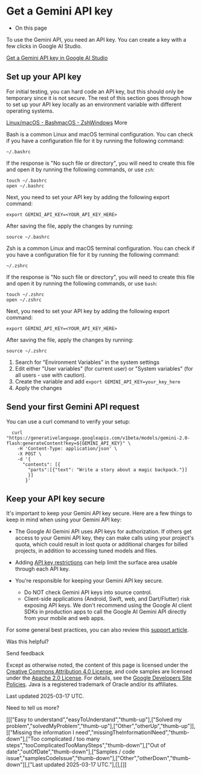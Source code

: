 # Get a Gemini API key

* On this page

To use the Gemini API, you need an API key.
You can create a key with a few clicks in Google AI Studio.

[Get a Gemini API key in Google AI Studio](https://aistudio.google.com/app/apikey)

## Set up your API key

For initial testing, you can hard code an API key, but this should only be
temporary since it is not secure. The rest of this section goes through how to
set up your API key locally as an environment variable with different operating
systems.

[Linux/macOS - Bash](#linuxmacos---bash)[macOS - Zsh](#macos---zsh)[Windows](#windows)
More

Bash is a common Linux and macOS terminal configuration. You can check if
you have a configuration file for it by running the following command:

```
~/.bashrc
```

If the response is "No such file or directory", you will need to create this
file and open it by running the following commands, or use `zsh`:

```
touch ~/.bashrc
open ~/.bashrc
```

Next, you need to set your API key by adding the following export command:

```
export GEMINI_API_KEY=<YOUR_API_KEY_HERE>
```

After saving the file, apply the changes by running:

```
source ~/.bashrc
```

Zsh is a common Linux and macOS terminal configuration. You can check if
you have a configuration file for it by running the following command:

```
~/.zshrc
```

If the response is "No such file or directory", you will need to create this
file and open it by running the following commands, or use `bash`:

```
touch ~/.zshrc
open ~/.zshrc
```

Next, you need to set your API key by adding the following export command:

```
export GEMINI_API_KEY=<YOUR_API_KEY_HERE>
```

After saving the file, apply the changes by running:

```
source ~/.zshrc
```

1. Search for "Environment Variables" in the system settings
2. Edit either "User variables" (for current user) or "System variables"
   (for all users - use with caution).
3. Create the variable and add `export GEMINI_API_KEY=your_key_here`
4. Apply the changes

## Send your first Gemini API request

You can use a curl command to verify your setup:

```
  curl "https://generativelanguage.googleapis.com/v1beta/models/gemini-2.0-flash:generateContent?key=${GEMINI_API_KEY}" \
    -H 'Content-Type: application/json' \
    -X POST \
    -d '{
      "contents": [{
        "parts":[{"text": "Write a story about a magic backpack."}]
        }]
       }'
```

## Keep your API key secure

It's important to keep your Gemini API key secure. Here are a few things to keep
in mind when using your Gemini API key:

* The Google AI Gemini API uses API keys for authorization. If others get access
  to your Gemini API key, they can make calls using your project's quota,
  which could result in lost quota or additional charges for billed projects,
  in addition to accessing tuned models and files.
* Adding
  [API key restrictions](https://cloud.google.com/api-keys/docs/add-restrictions-api-keys#add-api-restrictions)
  can help limit the surface area usable through each API key.
* You're responsible for keeping your Gemini API key secure.

  + Do NOT check Gemini API keys into source control.
  + Client-side applications (Android, Swift, web, and Dart/Flutter) risk
    exposing API keys. We don't recommend using the Google AI client SDKs
    in production apps to call the Google AI Gemini API directly from your
    mobile and web apps.

For some general best practices, you can also review this
[support article](https://support.google.com/googleapi/answer/6310037).

Was this helpful?

Send feedback

Except as otherwise noted, the content of this page is licensed under the [Creative Commons Attribution 4.0 License](https://creativecommons.org/licenses/by/4.0/), and code samples are licensed under the [Apache 2.0 License](https://www.apache.org/licenses/LICENSE-2.0). For details, see the [Google Developers Site Policies](https://developers.google.com/site-policies). Java is a registered trademark of Oracle and/or its affiliates.

Last updated 2025-03-17 UTC.

Need to tell us more?

[[["Easy to understand","easyToUnderstand","thumb-up"],["Solved my problem","solvedMyProblem","thumb-up"],["Other","otherUp","thumb-up"]],[["Missing the information I need","missingTheInformationINeed","thumb-down"],["Too complicated / too many steps","tooComplicatedTooManySteps","thumb-down"],["Out of date","outOfDate","thumb-down"],["Samples / code issue","samplesCodeIssue","thumb-down"],["Other","otherDown","thumb-down"]],["Last updated 2025-03-17 UTC."],[],[]]